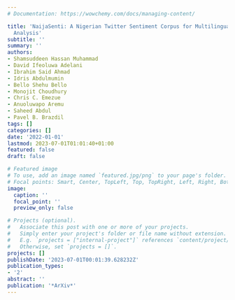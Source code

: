 ```yaml
---
# Documentation: https://wowchemy.com/docs/managing-content/

title: 'NaijaSenti: A Nigerian Twitter Sentiment Corpus for Multilingual Sentiment
  Analysis'
subtitle: ''
summary: ''
authors:
- Shamsuddeen Hassan Muhammad
- David Ifeoluwa Adelani
- Ibrahim Said Ahmad
- Idris Abdulmumin
- Bello Shehu Bello
- Monojit Choudhury
- Chris C. Emezue
- Anuoluwapo Aremu
- Saheed Abdul
- Pavel B. Brazdil
tags: []
categories: []
date: '2022-01-01'
lastmod: 2023-07-01T01:01:40+01:00
featured: false
draft: false

# Featured image
# To use, add an image named `featured.jpg/png` to your page's folder.
# Focal points: Smart, Center, TopLeft, Top, TopRight, Left, Right, BottomLeft, Bottom, BottomRight.
image:
  caption: ''
  focal_point: ''
  preview_only: false

# Projects (optional).
#   Associate this post with one or more of your projects.
#   Simply enter your project's folder or file name without extension.
#   E.g. `projects = ["internal-project"]` references `content/project/deep-learning/index.md`.
#   Otherwise, set `projects = []`.
projects: []
publishDate: '2023-07-01T00:01:39.628232Z'
publication_types:
- '2'
abstract: ''
publication: '*ArXiv*'
---
```


